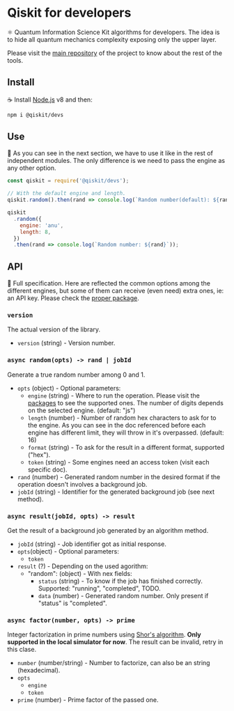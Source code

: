 # Qiskit for developers

:atom_symbol: Quantum Information Science Kit algorithms for developers. The idea is to hide all quantum mechanics complexity exposing only the upper layer.

Please visit the [main repository](https://github.com/Qiskit/qiskit-js) of the project to know about the rest of the tools.

## Install

:coffee: Install [Node.js](https://nodejs.org/download) v8 and then:

```sh
npm i @qiskit/devs
```

## Use

:pencil: As you can see in the next section, we have to use it like in the rest of independent modules. The only difference is we need to pass the engine as any other option.

```js
const qiskit = require('@qiskit/devs');

// With the default engine and length.
qiskit.random().then(rand => console.log(`Random number(default): ${rand}`));

qiskit
  .random({
    engine: 'anu',
    length: 8,
  })
  .then(rand => console.log(`Random number: ${rand}`));
```

## API

:eyes: Full specification. Here are reflected the common options among the different engines, but some of them can receive (even need) extra ones, ie: an API key. Please check the [proper package](packages).

### `version`

The actual version of the library.

* `version` (string) - Version number.

### `async random(opts) -> rand | jobId`

Generate a true random number among 0 and 1.

* `opts` (object) - Optional parameters:
  * `engine` (string) - Where to run the operation. Please visit the [packages](https://github.ibm.com/jesusper/qiskit-js-next/tree/master/packages) to see the supported ones. The number of digits depends on the selected engine. (default: "js")
  * `length` (number) - Number of random hex characters to ask for to the engine. As you can see in the doc referenced before each engine has different limit, they will throw in it's overpassed. (default: 16)
  * `format` (string) - To ask for the result in a different format, supported ("hex").
  * `token` (string) - Some engines need an access token (visit each specific doc).
* `rand` (number) - Generated random number in the desired format if the operation doesn't involves a background job.
* `jobId` (string) - Identifier for the generated background job (see next method).

### `async result(jobId, opts) -> result`

Get the result of a background job generated by an algorithm method.

* `jobId` (string) - Job identifier got as initial response.
* `opts`(object) - Optional parameters:
  * `token`
* `result` (?) - Depending on the used agorithm:
  * "random": (object) - With nex fields:
    * `status` (string) - To know if the job has finished correctly. Supported: "running", "completed", TODO.
    * `data` (number) - Generated random number. Only present if "status" is "completed".

### `async factor(number, opts) -> prime`

Integer factorization in prime numbers using [Shor's algorithm](https://en.wikipedia.org/wiki/Shor%27s_algorithm). **Only supported in the local simulator for now**. The result can be invalid, retry in this clase.

* `number` (number/string) - Number to factorize, can also be an string (hexadecimal).
* `opts`
  * `engine`
  * `token`
* `prime` (number) - Prime factor of the passed one.
